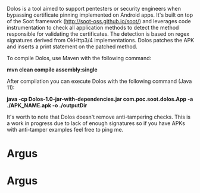 Dolos is a tool aimed to support pentesters or security engineers when bypassing certificate pinning implemented on Android apps. 
It's built on top of the Soot framework (http://soot-oss.github.io/soot/) and leverages code instrumentation to check all application methods to detect the method responsible for validating the certificates. 
The detection is based on regex signatures derived from OkHttp3/4 implementations. Dolos patches the APK and inserts a print statement on the patched method.

To compile Dolos, use Maven with the following command:

**mvn clean compile assembly:single**
 
After compilation you can execute Dolos with the following command (Java 11):

**java -cp Dolos-1.0-jar-with-dependencies.jar com.poc.soot.dolos.App -a ./APK_NAME.apk -o ./outputDir**

It's worth to note that Dolos doesn't remove anti-tampering checks. This is a work in progress due to lack of enough signatures so if you have APKs with anti-tamper examples feel free to ping me.
# Argus
# Argus

